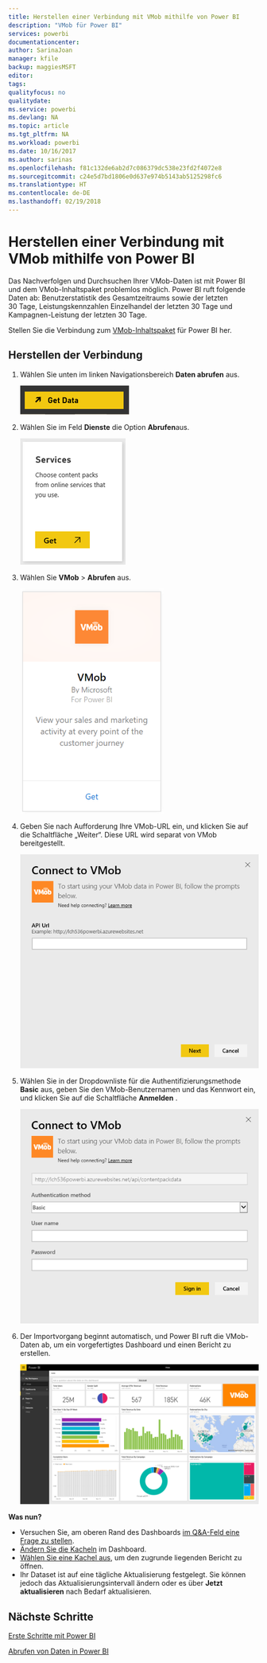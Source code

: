 ```yaml
---
title: Herstellen einer Verbindung mit VMob mithilfe von Power BI
description: "VMob für Power BI"
services: powerbi
documentationcenter: 
author: SarinaJoan
manager: kfile
backup: maggiesMSFT
editor: 
tags: 
qualityfocus: no
qualitydate: 
ms.service: powerbi
ms.devlang: NA
ms.topic: article
ms.tgt_pltfrm: NA
ms.workload: powerbi
ms.date: 10/16/2017
ms.author: sarinas
ms.openlocfilehash: f81c132de6ab2d7c086379dc538e23fd2f4072e8
ms.sourcegitcommit: c24e5d7bd1806e0d637e974b5143ab5125298fc6
ms.translationtype: HT
ms.contentlocale: de-DE
ms.lasthandoff: 02/19/2018
---
```

# <a name="connect-to-vmob-with-power-bi"></a>Herstellen einer Verbindung mit VMob mithilfe von Power BI
Das Nachverfolgen und Durchsuchen Ihrer VMob-Daten ist mit Power BI und dem VMob-Inhaltspaket problemlos möglich. Power BI ruft folgende Daten ab: Benutzerstatistik des Gesamtzeitraums sowie der letzten 30 Tage, Leistungskennzahlen Einzelhandel der letzten 30 Tage und Kampagnen-Leistung der letzten 30 Tage.

Stellen Sie die Verbindung zum [VMob-Inhaltspaket](https://app.powerbi.com/getdata/services/vmob) für Power BI her.

## <a name="how-to-connect"></a>Herstellen der Verbindung
1. Wählen Sie unten im linken Navigationsbereich **Daten abrufen** aus.
   
    ![](media/service-connect-to-vmob/getdata.png)
2. Wählen Sie im Feld **Dienste** die Option **Abrufen**aus.
   
   ![](media/service-connect-to-vmob/services.png)
3. Wählen Sie **VMob** \> **Abrufen** aus.
   
   ![](media/service-connect-to-vmob/vmob.png)
4. Geben Sie nach Aufforderung Ihre VMob-URL ein, und klicken Sie auf die Schaltfläche „Weiter“. Diese URL wird separat von VMob bereitgestellt.
   
    ![](media/service-connect-to-vmob/params.png)
5. Wählen Sie in der Dropdownliste für die Authentifizierungsmethode **Basic** aus, geben Sie den VMob-Benutzernamen und das Kennwort ein, und klicken Sie auf die Schaltfläche **Anmelden** .
   
    ![](media/service-connect-to-vmob/creds.png)
6. Der Importvorgang beginnt automatisch, und Power BI ruft die VMob-Daten ab, um ein vorgefertigtes Dashboard und einen Bericht zu erstellen.
   
   ![](media/service-connect-to-vmob/dashboard2.png)

**Was nun?**

* Versuchen Sie, am oberen Rand des Dashboards [im Q&A-Feld eine Frage zu stellen](power-bi-q-and-a.md).
* [Ändern Sie die Kacheln](service-dashboard-edit-tile.md) im Dashboard.
* [Wählen Sie eine Kachel aus](service-dashboard-tiles.md), um den zugrunde liegenden Bericht zu öffnen.
* Ihr Dataset ist auf eine tägliche Aktualisierung festgelegt. Sie können jedoch das Aktualisierungsintervall ändern oder es über **Jetzt aktualisieren** nach Bedarf aktualisieren.

## <a name="next-steps"></a>Nächste Schritte
[Erste Schritte mit Power BI](service-get-started.md)

[Abrufen von Daten in Power BI](service-get-data.md)

